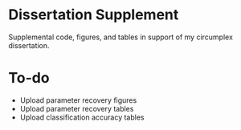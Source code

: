 # Dissertation Supplement
Supplemental code, figures, and tables in support of my circumplex dissertation.

# To-do
* Upload parameter recovery figures
* Upload parameter recovery tables
* Upload classification accuracy tables